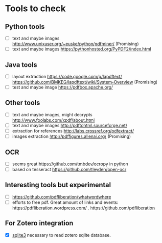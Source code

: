 # Tools to check

## Python tools

- [ ] text and maybe images <http://www.unixuser.org/~euske/python/pdfminer/> (Promising)
- [ ] text and maybe images <https://pythonhosted.org/PyPDF2/index.html>

## Java tools

- [ ] layout extraction <https://code.google.com/p/lapdftext/> <https://github.com/BMKEG/lapdftext/wiki/System-Overview> (Promising)
- [ ] test and maybe image <https://pdfbox.apache.org/>

## Other tools

- [ ] text and maybe images, might decrypts <http://www.foolabs.com/xpdf/about.html>
- [ ] text and maybe images <http://pdftohtml.sourceforge.net/>
- [ ] extraction for references <http://labs.crossref.org/pdfextract/>
- [ ] images extraction <http://pdffigures.allenai.org/> (Promising)

## OCR

- [ ] seems great <https://github.com/tmbdev/ocropy> in python
- [ ] based on tesseract <https://github.com/tleyden/open-ocr>

## Interesting tools but experimental

- [ ] <https://github.com/pdfliberation/whatwordwhere>
- [ ] efforts to free pdf. Great amount of links and events: <https://pdfliberation.wordpress.com/> . <https://github.com/pdfliberation>

## For Zotero integration

- [x] [sqlite3](https://docs.python.org/2/library/sqlite3.html#module-sqlite3) necessary to read zotero sqlite database.
